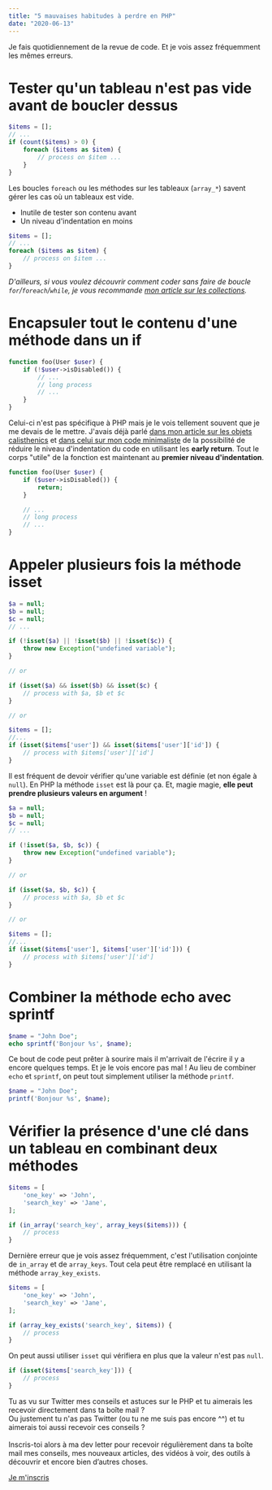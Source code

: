 ```yaml
---
title: "5 mauvaises habitudes à perdre en PHP"
date: "2020-06-13"
---
```


Je fais quotidiennement de la revue de code. Et je vois assez fréquemment les mêmes erreurs.

# Tester qu'un tableau n'est pas vide avant de boucler dessus

```php
$items = [];
// ...
if (count($items) > 0) {
    foreach ($items as $item) {
        // process on $item ...
    }
}
```

Les boucles `foreach` ou les méthodes sur les tableaux (`array_*`) savent gérer les cas où un tableaux est vide.
* Inutile de tester son contenu avant
* Un niveau d'indentation en moins

```php
$items = [];
// ...
foreach ($items as $item) {
    // process on $item ...
}
```

*D'ailleurs, si vous voulez découvrir comment coder sans faire de boucle `for`/`foreach`/`while`, je vous recommande [mon article sur les collections](/refactoring-to-collections/).*

# Encapsuler tout le contenu d'une méthode dans un if

```php
function foo(User $user) {
    if (!$user->isDisabled()) {
        // ...
        // long process
        // ...
    }
}
```

Celui-ci n'est pas spécifique à PHP mais je le vois tellement souvent que je me devais de le mettre. J'avais déjà parlé [dans mon article sur les objets calisthenics](/les-objets-calisthenics/) et [dans celui sur mon code minimaliste](/mon-code-minimaliste/) de la possibilité de réduire le niveau d'indentation du code en utilisant les **early return**.
Tout le corps "utile" de la fonction est maintenant au **premier niveau d'indentation**. 

```php
function foo(User $user) {
    if ($user->isDisabled()) {
        return;
    }

    // ...
    // long process
    // ...
}
```

# Appeler plusieurs fois la méthode isset

```php
$a = null;
$b = null;
$c = null;
// ...

if (!isset($a) || !isset($b) || !isset($c)) {
    throw new Exception("undefined variable");
}

// or

if (isset($a) && isset($b) && isset($c) {
    // process with $a, $b et $c
}

// or 

$items = [];
//...
if (isset($items['user']) && isset($items['user']['id']) {
    // process with $items['user']['id']
}
```

Il est fréquent de devoir vérifier qu'une variable est définie (et non égale à `null`). En PHP la méthode `isset` est là pour ça. Et, magie magie, **elle peut prendre plusieurs valeurs en argument** !

```php
$a = null;
$b = null;
$c = null;
// ...

if (!isset($a, $b, $c)) {
    throw new Exception("undefined variable");
}

// or

if (isset($a, $b, $c)) {
    // process with $a, $b et $c
}

// or 

$items = [];
//...
if (isset($items['user'], $items['user']['id'])) {
    // process with $items['user']['id']
}
```

# Combiner la méthode echo avec sprintf

```php
$name = "John Doe";
echo sprintf('Bonjour %s', $name);
```

Ce bout de code peut prêter à sourire mais il m'arrivait de l'écrire il y a encore quelques temps. Et je le vois encore pas mal ! Au lieu de combiner `echo` et `sprintf`, on peut tout simplement utiliser la méthode `printf`.

```php
$name = "John Doe";
printf('Bonjour %s', $name);
```

# Vérifier la présence d'une clé dans un tableau en combinant deux méthodes
```php
$items = [
    'one_key' => 'John',
    'search_key' => 'Jane',
];

if (in_array('search_key', array_keys($items))) {
    // process
}
```

Dernière erreur que je vois assez fréquemment, c'est l'utilisation conjointe de `in_array` et de `array_keys`. Tout cela peut être remplacé en utilisant la méthode `array_key_exists`.

```php
$items = [
    'one_key' => 'John',
    'search_key' => 'Jane',
];

if (array_key_exists('search_key', $items)) {
    // process
}
```

On peut aussi utiliser `isset` qui vérifiera en plus que la valeur n'est pas `null`.
```php 
if (isset($items['search_key'])) {
    // process
}
```

<div class="bg-blue-100 px-4 py-4 lg:mb-4 mt-4 lg:mt-12">
        <p class="px-4 py-4">
        Tu as vu sur Twitter <span class="text-blue-700 font-bold">mes conseils et astuces sur le PHP</span> et tu aimerais les recevoir <span class="text-blue-700 font-bold">directement dans ta boîte mail</span> ?<br/>
        Ou justement tu n'as pas Twitter (ou tu ne me suis pas encore ^^) et <span class="text-blue-700 font-bold">tu aimerais toi aussi recevoir ces conseils</span> ?<br/><br/>
        Inscris-toi alors à ma dev letter pour recevoir régulièrement dans ta boîte mail <span class="text-blue-700 font-bold">mes conseils, mes nouveaux articles, des vidéos à voir, des outils à découvrir</span> et encore bien d’autres choses.
        </p>
         <a href="http://bit.ly/klnjmmdevletter" class="bg-blue-200 w-full block py-4 px-4 mt-4 font-bold text-blue-700 mb-4 text-center">Je m'inscris</a>
</div>